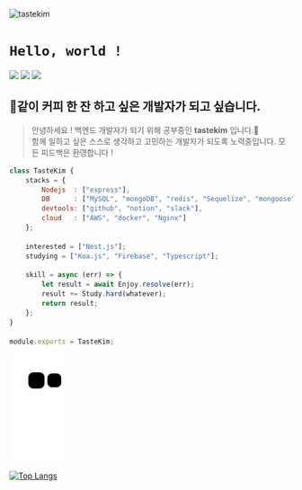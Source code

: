 <p align="left"> <img src="https://komarev.com/ghpvc/?username=tastekim&label=Profile%20views&color=0e75b6&style=flat" alt="tastekim" /> </p>

# ```Hello, world !```  
<a href="https://tastekim.notion.site/tastekim/tastekim_Devlog-fe856eb9ac6e416db3807c12fcab39c5" target="_blank"><img src="https://img.shields.io/badge/Notion-FFFFFF?style=flat&logo=Notion&logoColor=black"/></a>
<a href="https://www.instagram.com/tastekim_" target="_blank"><img src="https://img.shields.io/badge/INSTAGRAM-fab1a0?style=flat&logo=instagram&logoColor=FFFFFF"/></a>
<a href="" target="_blank"><img src="https://img.shields.io/badge/tastekim@kakao.com-fdcb6e?style=flat&logo=gmail&logoColor=FFFFFF"/></a>  

## 🎯같이 커피 한 잔 하고 싶은 개발자가 되고 싶습니다.

> 안녕하세요 ! 백엔드 개발자가 되기 위해 공부중인 **tastekim** 입니다.🤗  
  함께 일하고 싶은 스스로 생각하고 고민하는 개발자가 되도록 노력중입니다.
  모든 피드백은 환영합니다 !  
```javascript
class TasteKim {
    stacks = {
        Nodejs  : ["express"],
        DB      : ["MySQL", "mongoDB", "redis", "Sequelize", "mongoose"],
        devtools: ["github", "notion", "slack"],
        cloud   : ["AWS", "docker", "Nginx"]
    };

    interested = ["Nest.js"];
    studying = ["Koa.js", "Firebase", "Typescript"];

    skill = async (err) => {
        let result = await Enjoy.resolve(err);
        result += Study.hard(whatever);
        return result;
    };
}

module.exports = TasteKim;
```
![snake gif](https://github.com/tastekim/tastekim/blob/output/github-contribution-grid-snake.svg)
<!-- ## 🤝진행한 프로젝트s
- [We All Lie - 보드게임 '스파이 폴'을 모티브로 한 비대면 보드게임 서비스](https://github.com/tastekim/WeAllLie-BE)
 -->
[![Top Langs](https://github-readme-stats.vercel.app/api/top-langs/?username=tastekim&hide=html,css&langs_count=10&layout=compact&theme=dark)](https://github.com/tastekim/tastekim)



